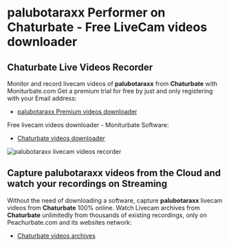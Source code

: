 # palubotaraxx Performer on Chaturbate - Free LiveCam videos downloader

## Chaturbate Live Videos Recorder

Monitor and record livecam videos of **palubotaraxx** from **Chaturbate** with Moniturbate.com
Get a premium trial for free by just and only registering with your Email address:
* [palubotaraxx Premium videos downloader](https://moniturbate.com/request-demo-licence-key.html)

Free livecam videos downloader - Moniturbate Software:
* [Chaturbate videos downloader](https://moniturbate.com/moniturbate-download-software.html)

![palubotaraxx livecam videos recorder](https://peachurnet.com/templates/moniturbate-software.png)


## Capture palubotaraxx videos from the Cloud and watch your recordings on Streaming

Without the need of downloading a software, capture **palubotaraxx** livecam videos from **Chaturbate** 100% online.
Watch Livecam archives from **Chaturbate** unlimitedly from thousands of existing recordings, only on Peachurbate.com and its websites network:
* [Chaturbate videos archives](https://peachurnet.com/)
